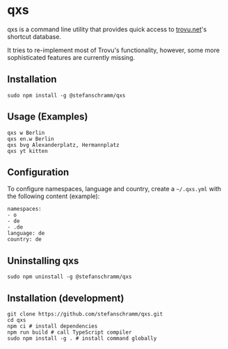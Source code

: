 # qxs

qxs is a command line utility that provides quick access to [trovu.net](https://trovu.net/)'s shortcut database.

It tries to re-implement most of Trovu's functionality, however, some more sophisticated features are currently missing.

## Installation

```
sudo npm install -g @stefanschramm/qxs
```

## Usage (Examples)

```
qxs w Berlin
qxs en.w Berlin
qxs bvg Alexanderplatz, Hermannplatz
qxs yt kitten
```

## Configuration

To configure namespaces, language and country, create a `~/.qxs.yml` with the following content (example):

```
namespaces:
- o
- de
- .de
language: de
country: de
```

## Uninstalling qxs

```
sudo npm uninstall -g @stefanschramm/qxs
```

## Installation (development)

```
git clone https://github.com/stefanschramm/qxs.git
cd qxs
npm ci # install dependencies
npm run build # call TypeScript compiler
sudo npm install -g . # install command globally
```

